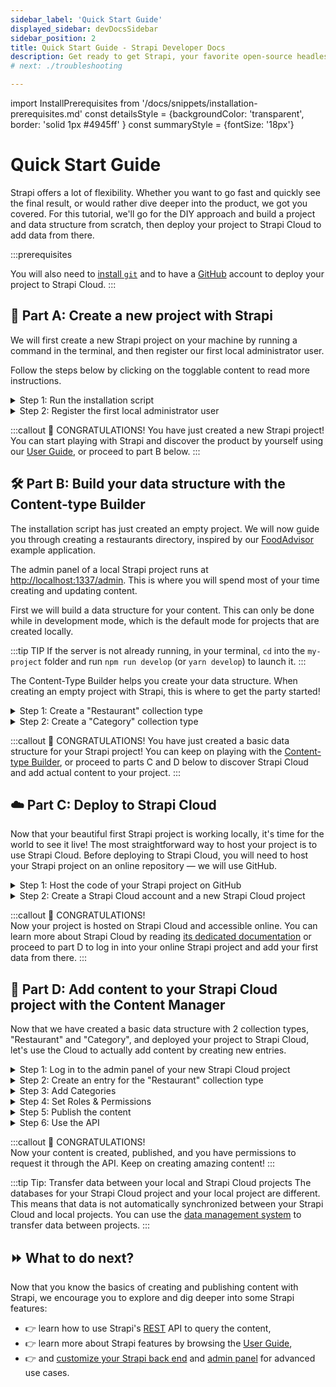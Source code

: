 ```yaml
---
sidebar_label: 'Quick Start Guide'
displayed_sidebar: devDocsSidebar
sidebar_position: 2
title: Quick Start Guide - Strapi Developer Docs
description: Get ready to get Strapi, your favorite open-source headless cms up and running in less than 3 minutes.
# next: ./troubleshooting

---
```


import InstallPrerequisites from '/docs/snippets/installation-prerequisites.md'
const detailsStyle = {backgroundColor: 'transparent', border: 'solid 1px #4945ff' }
const summaryStyle = {fontSize: '18px'}

# Quick Start Guide

Strapi offers a lot of flexibility. Whether you want to go fast and quickly see the final result, or would rather dive deeper into the product, we got you covered. For this tutorial, we'll go for the DIY approach and build a project and data structure from scratch, then deploy your project to Strapi Cloud to add data from there.

:::prerequisites
<InstallPrerequisites components={props.components} />

You will also need to [install `git`](https://github.com/git-guides/install-git) and to have a [GitHub](https://github.com) account to deploy your project to Strapi Cloud.
:::

## 🚀 Part A: Create a new project with Strapi

We will first create a new Strapi project on your machine by running a command in the terminal, and then register our first local administrator user.

Follow the steps below by clicking on the togglable content to read more instructions.

<details style={detailsStyle}>
<summary style={summaryStyle}>Step 1: Run the installation script</summary>

### Step 1: Run the installation script

Run the following command in a terminal:

<Tabs groupId="yarn-npm">

<TabItem value="yarn" label="Yarn">

```bash
yarn create strapi-app my-project --quickstart
```

</TabItem>

<TabItem value="npm" label="NPM">

```bash
npx create-strapi-app@latest my-project --quickstart
```

</TabItem>

</Tabs>

:::info
The `quick start` installation sets up Strapi with a SQLite database. Other databases and installation options are available (see [CLI installation guide](/dev-docs/installation/cli)).
:::

</details>

<details style={detailsStyle}>
<summary style={summaryStyle}>Step 2: Register the first local administrator user</summary>

### Step 2: Register the first local administrator user

Once the installation is complete, your browser automatically opens a new tab.

By completing the form, you create your own account. Once done, you become the first administrator user of this Strapi application. Welcome aboard, commander!

You now have access to the [admin panel](http://localhost:1337/admin):

<ThemedImage
alt="Admin panel screenshot: dashboard"
sources={{
    light: '/img/assets/quick-start-guide/qsg-handson-part1-01-admin_panel.png',
    dark: '/img/assets/quick-start-guide/qsg-handson-part1-01-admin_panel_DARK.png',
}}
/>

</details>

:::callout 🥳 CONGRATULATIONS!
You have just created a new Strapi project! You can start playing with Strapi and discover the product by yourself using our [User Guide](/user-docs/intro), or proceed to part B below.
:::

## 🛠 Part B: Build your data structure with the Content-type Builder

The installation script has just created an empty project. We will now guide you through creating a restaurants directory, inspired by our [FoodAdvisor](https://github.com/strapi/foodadvisor) example application.

The admin panel of a local Strapi project runs at [http://localhost:1337/admin](http://localhost:1337/admin). This is where you will spend most of your time creating and updating content.

First we will build a data structure for your content. This can only be done while in development mode, which is the default mode for projects that are created locally.

:::tip TIP
If the server is not already running, in your terminal, `cd` into the `my-project` folder and run `npm run develop` (or `yarn develop`) to launch it.
:::

The Content-Type Builder helps you create your data structure. When creating an empty project with Strapi, this is where to get the party started!

<details style={detailsStyle}>

<summary style={summaryStyle}>Step 1: Create a "Restaurant" collection type</summary>

### Step 1: Create a "Restaurant" collection type

Your restaurants directory will eventually include many restaurants, so we need to create a "Restaurant" collection type. Then we can describe the fields to display when adding a new restaurant entry:

1. Click on the **Create your first Content type** button.<br />If it's not showing up, go to ![Content-type Builder icon](/img/assets/quick-start-guide/icons/content_types_builder.svg) [Content-type Builder](http://localhost:1337/admin/plugins/content-type-builder) in the main navigation.
2. Click on **Create new collection type**.
3. Type `Restaurant` for the _Display name_, and click **Continue**.  
4. Click the Text field.
5. Type `Name` in the _Name_ field.
6. Switch to the _Advanced Settings_ tab, and check the **Required field** and the **Unique field** settings.
7. Click on **Add another field**.
8. Choose the Rich text (Blocks) field in the list.
9. Type `Description` under the _Name_ field, then click **Finish**.
10. Finally, click **Save** and wait for Strapi to restart.

<ThemedImage
alt="GIF: Create Restaurant collection type in Content-type Builder"
sources={{
    light: '/img/assets/quick-start-guide/qsg-handson-restaurant_2.gif',
    dark: '/img/assets/quick-start-guide/qsg-handson-restaurant_2_DARK.gif',
}}
/>

Once Strapi has restarted, "Restaurant" is listed under ![Content Manager icon](/img/assets/quick-start-guide/icons/content.svg) _Content Manager > Collection types_ in the navigation. Wow, you have just created your very first content-type! It was so cool — let's create another one right now, just for pleasure.

</details>

<details style={detailsStyle}>
<summary style={summaryStyle}>Step 2: Create a "Category" collection type</summary>

### Step 2: Create a "Category" collection type

It would help getting a bit more organized if our restaurants directory had some categories. Let's create a "Category" collection type:

1. Go to ![Content-type Builder icon](/img/assets/quick-start-guide/icons/content_types_builder.svg) [Content-type Builder](http://localhost:1337/admin/plugins/content-type-builder) in the main navigation.
2. Click on **Create new collection type**.
3. Type `Category` for the _Display name_, and click **Continue**.
4. Click the Text field.
5. Type `Name` in the _Name_ field.
6. Switch to the _Advanced Settings_ tab, and check the **Required field** and the **Unique field** settings.
7. Click on **Add another field**.
8. Choose the Relation field.
9. In the center, select the icon that represents "many-to-many" ![icon many-to-many](/img/assets/quick-start-guide/icon_manytomany.png). The text should read `Categories has and belongs to many Restaurants`.

<ThemedImage
alt="Admin Panel screenshot: relations"
sources={{
  light: '/img/assets/quick-start-guide/qsg-handson-part2-02-collection_ct.png',
  dark: '/img/assets/quick-start-guide/qsg-handson-part2-02-collection_ct_DARK.png',
}}
/>

11. Finally, click **Finish**, then the **Save** button, and wait for Strapi to restart.

</details>

:::callout 🥳 CONGRATULATIONS!
You have just created a basic data structure for your Strapi project! You can keep on playing with the [Content-type Builder](/user-docs/content-type-builder), or proceed to parts C and D below to discover Strapi Cloud and add actual content to your project.
:::

## ☁️ Part C: Deploy to Strapi Cloud

Now that your beautiful first Strapi project is working locally, it's time for the world to see it live! The most straightforward way to host your project is to use Strapi Cloud. Before deploying to Strapi Cloud, you will need to host your Strapi project on an online repository — we will use GitHub.

<details style={detailsStyle}>
<summary style={summaryStyle}>Step 1: Host the code of your Strapi project on GitHub</summary>

### Step 1: Host the code of your Strapi project on GitHub

Create a new GitHub repository and push the code of your Strapi project to this repository. If you're not already familiar with GitHub, the togglable content below should get you started 👇

<details>
<summary>Steps required to push your Strapi project code to GitHub:</summary>

1. In the terminal, ensure you are still in the `my-project` folder that hosts the Strapi project we created. If you followed this tutorial closely so far, we should still be there.
2. Run the `git init` command to initialize git for this folder.
3. Run the `git add .` command to add all modified files to the git index.
4. Run the `git commit -m "Initial commit"` command to create a commit with all the added changes.
5. Log in into your GitHub account and [create a new repository](https://docs.github.com/en/repositories/creating-and-managing-repositories/quickstart-for-repositories). Give the new repository a name, for instance `my-first-strapi-project`, and remember this name.
6. Go back to the terminal and push your local repository to GitHub:

  a. Run a command similar to the following: `git remote add origin git@github.com:yourname/my-first-strapi-project.git`, ensuring you replace `yourname` by your actual GitHub profile name, and `my-first-strapi-project` by the actual name you used at step 4.

  b. Run the `git push --set-upstream origin main` command to finally push the commit to your GitHub repository.

Additional information about using git with the command line interface can be found in the [official GitHub documentation](https://docs.github.com/en/migrations/importing-source-code/using-the-command-line-to-import-source-code/adding-locally-hosted-code-to-github#adding-a-local-repository-to-github-using-git).

</details>

</details>

<details style={detailsStyle}>
<summary style={summaryStyle}>Step 2: Create a Strapi Cloud account and a new Strapi Cloud project</summary>

### Step 2: Create a Strapi Cloud account and a new Strapi Cloud project

To create a new Strapi Cloud account:

1. Navigate to the [Strapi Cloud](https://cloud.strapi.io) login page.
2. Click the **Continue with GitHub** button and log in with the GitHub account where your Strapi project's repository is hosted.

You should now see the Strapi Cloud dashboard. This is where you manage your Strapi projects hosted on Strapi Cloud.

We will create a new Strapi Cloud project by importing the local Strapi project you have just pushed to a GitHub repository:

<ThemedImage
  alt="Strapi Cloud dashboard"
  sources={{
    light: '/img/assets/quick-start-guide/qsg-strapi-cloud-1.png',
    dark: '/img/assets/quick-start-guide/qsg-strapi-cloud-1_DARK.png',
  }}
/>

1. Click the **+ Create project** button.
2. Select the free trial plan.
3. Scroll down, and in the "Import git repository section", choose the appropriate Account and Repository from the list (for instance, Account: `yourname`, Repository: `my-first-strapi-project`).
4. Scroll down further, and in the "Setup" section, give your project a Display name (for instance `my-first-strapi-project`) and leave the other options unchanged.
5. Click **Create project** at the bottom of the page.

Your Strapi project should be deployed within minutes. 🚀 Once it's done, you'll be able to log into your deployed Strapi project by clicking the **Visit app** button in the top right corner.

</details>

:::callout 🥳 CONGRATULATIONS!  
Now your project is hosted on Strapi Cloud and accessible online. You can learn more about Strapi Cloud by reading [its dedicated documentation](/cloud/intro) or proceed to part D to log in into your online Strapi project and add your first data from there.
:::

## 📝 Part D: Add content to your Strapi Cloud project with the Content Manager

Now that we have created a basic data structure with 2 collection types, "Restaurant" and "Category", and deployed your project to Strapi Cloud, let's use the Cloud to actually add content by creating new entries.

<details style={detailsStyle}>
<summary style={summaryStyle}>Step 1: Log in to the admin panel of your new Strapi Cloud project</summary>

### Step 1: Log in to the admin panel of your new Strapi Cloud project

Now that your Strapi Cloud project is created, let's in into the project:

1. From your [Strapi Cloud dashboard](https://cloud.strapi.io/projects), click the `my-first-strapi-project` project.
3. Click the **Visit app** button.
4. In the new page that opens, complete the form to create the first administrator user of this Strapi Cloud project.

<ThemedImage
alt=""
sources={{
  light: '/img/assets/quick-start-guide/qsg-first-login-cloud.gif',
  dark: '/img/assets/quick-start-guide/qsg-first-login-cloud_DARK.gif'
}}
/>

Logged in into our first Strapi Cloud project, we will now add data from there.

<details>
<summary>ℹ️ Additional information and tips about users and Strapi Cloud projects:</summary>

:::note Note: Local users and Strapi Cloud users are different
The databases for your Strapi Cloud project and your local project are different. This means that data is not automatically transferred from your local project to Strapi Cloud. This includes users that you previously created locally. That's why you are invited to create a new administrator account when logging in to your Strapi Cloud project for the first time.
:::

:::tip Tip: Directly accessing the admin panel of your Strapi Cloud project
Any project hosted on Strapi Cloud is accessible from its own URL, something like `https://my-strapi-project-name.strapiapp.com`. To access the admin panel of your online project, simply add `/admin` to the URL, for instance as in `https://my-strapi-project-name.strapiapp.com/admin`. URLs can be found in your Strapi Cloud dashboard and you can also directly access your Strapi Cloud projects from there by clicking on the name of your project then on the **Visit app** button.
:::

</details>

</details>

<details style={detailsStyle}>
<summary style={summaryStyle}>Step 2: Create an entry for the "Restaurant" collection type</summary>

### Step 2: Create an entry for the "Restaurant" collection type

1. Go to ![Content Manager icon](/img/assets/quick-start-guide/icons/content.svg) _Content Manager > Collection types - Restaurant_ in the navigation.
2. Click on **Create new entry**.
3. Type the name of your favorite local restaurant in the _Name_ field. Let's say it's `Biscotte Restaurant`.
4. In the _Description_ field, write a few words about it. If you're lacking some inspiration, you can use `Welcome to Biscotte restaurant! Restaurant Biscotte offers a cuisine based on fresh, quality products, often local, organic when possible, and always produced by passionate producers.`
5. Click **Save**.

<ThemedImage
alt="Screenshot: Biscotte Restaurant in Content Manager"
sources={{
  light: '/img/assets/quick-start-guide/qsg-handson-part2-03-restaurant.png',
  dark: '/img/assets/quick-start-guide/qsg-handson-part2-03-restaurant_DARK.png',
}}
/>

The restaurant is now listed in the _Collection types - Restaurant_ view of the ![Content Manager icon](/img/assets/quick-start-guide/icons/content.svg) _Content Manager_.

</details>

<details style={detailsStyle}>
<summary style={summaryStyle}>Step 3: Add Categories</summary>

#### Step 3: Add Categories

Let's go to ![Content Manager icon](/img/assets/quick-start-guide/icons/content.svg) _Content Manager > Collection types - Category_ and create 2 categories:

1. Click on **Create new entry**.
2. Type `French Food` in the _Name_ field.
3. Click **Save**.
4. Go back to _Collection types - Category_, then click again on **Create new entry**.  
5. Type `Brunch` in the _Name_ field, then click **Save**.

<ThemedImage
alt="GIF: Add Categories"
sources={{
  light: '/img/assets/quick-start-guide/qsg-handson-categories.gif',
  dark: '/img/assets/quick-start-guide/qsg-handson-categories_DARK.gif',
}}/>

The "French Food" and "Brunch" categories are now listed in the _Collection types - Category_ view of the ![Content Manager icon](/img/assets/quick-start-guide/icons/content.svg) _Content Manager_.

Now, we will add a category to a restaurant:

1. Go to ![Content Manager icon](/img/assets/quick-start-guide/icons/content.svg) _Content Manager > Collection types - Restaurant_ in the navigation, and click on "Biscotte Restaurant".
2. In the **Categories** drop-down list at the bottom of the page, select "Brunch". Scroll back to the top of the page and click **Save**.

</details>

<details style={detailsStyle}>
<summary style={summaryStyle}>Step 4: Set Roles & Permissions</summary>

### Step 4: Set Roles & Permissions

We have just added a restaurant and 2 categories. We now have enough content to consume (pun intended). But first, we need to make sure that the content is publicly accessible through the API:

1. Click on _General ![Settings icon](/img/assets/quick-start-guide/icons/settings.svg) Settings_ at the bottom of the main navigation.
2. Under _Users & Permissions Plugin_, choose _Roles_.
3. Click the **Public** role.
4. Scroll down under _Permissions_.
5. In the _Permissions_ tab, find _Restaurant_ and click on it.
6. Click the checkboxes next to **find** and **findOne**.
7. Repeat with _Category_: click the checkboxes next to **find** and **findOne**.
8. Finally, click **Save**.

<ThemedImage
alt="Screenshot: Public Role in Users & Permissions plugin"
sources={{
  light: '/img/assets/quick-start-guide/qsg-handson-part2-04-roles.png',
  dark: '/img/assets/quick-start-guide/qsg-handson-part2-04-roles_DARK.png'
}}/>

</details>

<details style={detailsStyle}>
<summary style={summaryStyle}>Step 5: Publish the content</summary>

### Step 5: Publish the content

By default, any content you create is saved as a draft. Let's publish our categories and restaurant.

First, navigate to ![Content Manager icon](/img/assets/quick-start-guide/icons/content.svg) _Content Manager > Collection types - Category_. From there:

1. Click the "Brunch" entry.
2. On the next screen, click **Publish**.
3. In the _Confirmation_ window, click **Yes, publish**.  

Then, go back to the Categories list and repeat for the "French Food" category.

Finally, to publish your favorite restaurant, go to ![Content Manager icon](/img/assets/quick-start-guide/icons/content.svg) _Content Manager > Collection types - Restaurant_, click the "Biscotte Restaurant" entry, and **Publish** it.

<ThemedImage
alt="GIF: Publish content"
sources={{
  light: '/img/assets/quick-start-guide/qsg-handson-publish.gif',
  dark: '/img/assets/quick-start-guide/qsg-handson-publish_DARK.gif'
}}
/>

</details>

<details style={detailsStyle}>
<summary style={summaryStyle}>Step 6: Use the API</summary>

### Step 6: Use the API

OK dear gourmet, we have just finished creating our content and making it accessible through the API. You can give yourself a pat on the back — but you have yet to see the final result of your hard work.

There you are: the list of restaurants should be accessible by visting the `/api/restaurants` path of your Strapi Cloud project URL (e.g., `https://beautiful-first-strapi-project.strapiapp.com/api/restaurants`).

Try it now! The result should be similar to the example response below 👇.

<details>
<summary>Click me to view an example of API response:</summary>

```json
{
  "data": [
    {
      "id": 1,
      "attributes": {
        "name": "Biscotte Restaurant",
        "description": "Welcome to Biscotte restaurant! Restaurant Biscotte offers a cuisine based on fresh, quality products, often local, organic when possible, and always produced by passionate producers.",
        "createdAt": "2021-11-18T13:34:53.885Z",
        "updatedAt": "2021-11-18T13:59:05.035Z",
        "publishedAt": "2021-11-18T13:59:05.033Z"
      }
    }
  ],
  "meta": {
    "pagination": {
      "page": 1,
      "pageSize": 25,
      "pageCount": 1,
      "total": 1
    }
  }
}
```

</details>

</details>

:::callout 🥳 CONGRATULATIONS!  
Now your content is created, published, and you have permissions to request it through the API.
Keep on creating amazing content!
:::

:::tip Tip: Transfer data between your local and Strapi Cloud projects
The databases for your Strapi Cloud project and your local project are different. This means that data is not automatically synchronized between your Strapi Cloud and local projects. You can use the [data management system](/dev-docs/data-management) to transfer data between projects.
:::

## ⏩ What to do next?

Now that you know the basics of creating and publishing content with Strapi, we encourage you to explore and dig deeper into some Strapi features:

- 👉 learn how to use Strapi's [REST](/dev-docs/api/rest) API to query the content,
- 👉 learn more about Strapi features by browsing the [User Guide](/user-docs/intro),
- 👉 and [customize your Strapi back end](/dev-docs/backend-customization) and [admin panel](/dev-docs/admin-panel-customization) for advanced use cases.

